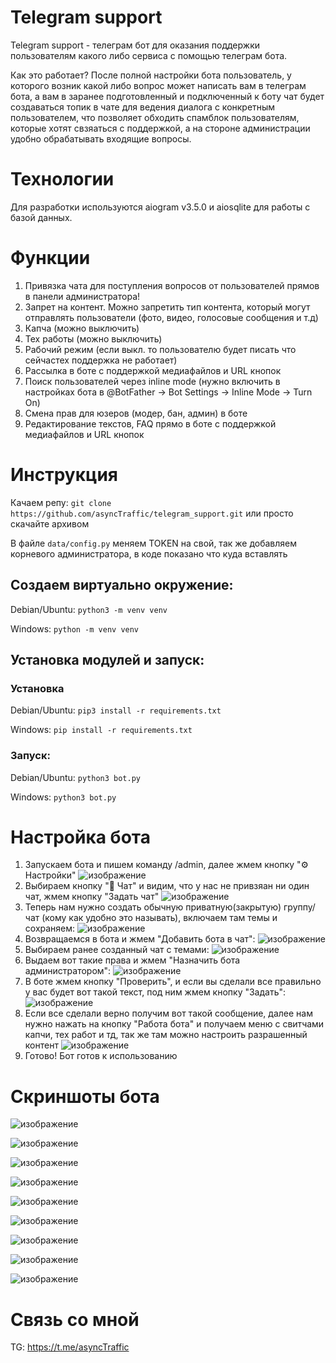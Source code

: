 # Telegram support
Telegram support - телеграм бот для оказания поддержки пользователям какого либо сервиса с помощью телеграм бота.

Как это работает? После полной настройки бота пользователь, у которого возник какой либо вопрос может написать вам в телеграм бота, а вам в заранее подготовленный и подключенный к боту чат будет создаваться топик в чате для ведения диалога с конкретным пользователем, что позволяет обходить спамблок пользователям, которые хотят свзяаться с поддержкой, а на стороне администрации удобно обрабатывать входящие вопросы.

# Технологии
Для разработки используются aiogram v3.5.0 и aiosqlite для работы с базой данных. 

# Функции
1. Привязка чата для поступления вопросов от пользователей прямов в панели администратора!
2. Запрет на контент. Можно запретить тип контента, который могут отправлять пользователи (фото, видео, голосовые сообщения и т.д)
3. Капча (можно выключить)
4. Тех работы (можно выключить)
5. Рабочий режим (если выкл. то пользователю будет писать что сейчастех поддержка не работает)
6. Рассылка в боте с поддержкой медиафайлов и URL кнопок
7. Поиск пользователей через inline mode (нужно включить в настройках бота в @BotFather -> Bot Settings -> Inline Mode -> Turn On)
8. Смена прав для юзеров (модер, бан, админ) в боте
9. Редактирование текстов, FAQ прямо в боте с поддержкой медиафайлов и URL кнопок

# Инструкция
Качаем репу: `git clone https://github.com/asyncTraffic/telegram_support.git` или просто скачайте архивом

В файле `data/config.py` меняем TOKEN на свой, так же добавляем корневого администратора, в коде показано что куда вставлять

## Создаем виртуально окружение: 
Debian/Ubuntu: `python3 -m venv venv`

Windows: `python -m venv venv`

## Установка модулей и запуск:
### Установка
Debian/Ubuntu: `pip3 install -r requirements.txt`

Windows: `pip install -r requirements.txt`

### Запуск:
Debian/Ubuntu: `python3 bot.py`

Windows: `python3 bot.py`

# Настройка бота
1. Запускаем бота и пишем команду /admin, далее жмем кнопку "⚙️ Настройки" ![изображение](https://github.com/user-attachments/assets/73e74a14-46c1-48cf-90a3-21c1d47ca2df)
2. Выбираем кнопку "💭 Чат" и видим, что у нас не привзяан ни один чат, жмем кнопку "Задать чат" ![изображение](https://github.com/user-attachments/assets/c48f693a-5303-42da-832b-19cbba21d464)
3. Теперь нам нужно создать обычную приватную(закрытую) группу/чат (кому как удобно это называть), включаем там темы и сохраняем: ![изображение](https://github.com/user-attachments/assets/85ab51c6-5860-483c-9469-bf92aef9597f)
4. Возвращаемся в бота и жмем "Добавить бота в чат": ![изображение](https://github.com/user-attachments/assets/d26b3d6d-bc86-4562-a3d4-c9360aba6c4a)
5. Выбираем ранее созданный чат с темами: ![изображение](https://github.com/user-attachments/assets/d879d5c9-ff6c-4926-9488-3efa5d26b28a)
6. Выдаем вот такие права и жмем "Назначить бота администратором": ![изображение](https://github.com/user-attachments/assets/c8a92e88-9660-45b9-9b98-d0e8a6f44b7c)
7. В боте жмем кнопку "Проверить", и если вы сделали все правильно у вас будет вот такой текст, под ним жмем кнопку "Задать": ![изображение](https://github.com/user-attachments/assets/567ed50d-c8f7-487f-922b-90c84f2f88cc)
8. Если все сделали верно получим вот такой сообщение, далее нам нужно нажать на кнопку "Работа бота" и получаем меню с свитчами капчи, тех работ и тд, так же там можно настроить разрашенный контент ![изображение](https://github.com/user-attachments/assets/cf6d25b7-3696-44f3-a348-317547ced0e8)
9. Готово! Бот готов к использованию

# Скриншоты бота
![изображение](https://github.com/user-attachments/assets/cd285d01-7bfa-4f94-ae50-744deb1d5219)

![изображение](https://github.com/user-attachments/assets/4156dfab-250d-45f8-a049-cc6c1b822a9e)

![изображение](https://github.com/user-attachments/assets/342442a2-9f20-457c-b7ad-6299265749be)

![изображение](https://github.com/user-attachments/assets/8f2204e6-4cfe-401a-bc0c-e04e83b10172)

![изображение](https://github.com/user-attachments/assets/4d2e38a1-2645-42e3-8420-556d5138647d)

![изображение](https://github.com/user-attachments/assets/0e2cfb36-e5be-4107-8762-f4bc80a4a63c)

![изображение](https://github.com/user-attachments/assets/5f0c8fda-aa17-4124-ab53-e31d585c010f)

![изображение](https://github.com/user-attachments/assets/b7bc087f-d4f6-4ac4-8f4f-7839ba03c783)

![изображение](https://github.com/user-attachments/assets/3d256eac-865a-443a-9069-c99a377cd8d6)


# Связь со мной

TG: https://t.me/asyncTraffic




